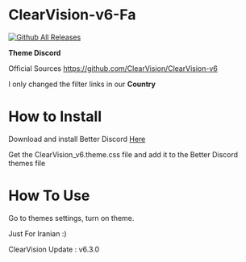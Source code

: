# ClearVision-v6-Fa

[![Github All Releases](https://img.shields.io/github/downloads/nimaisox/ClearVision-v6-Fa/total.svg)]()

**Theme Discord**

Official Sources
https://github.com/ClearVision/ClearVision-v6

I only changed the filter links in our **Country**

# How to Install
Download and install Better Discord [Here](https://betterdiscord.app)

Get the ClearVision_v6.theme.css file and add it to the Better Discord themes file

# How To Use
Go to themes settings, turn on theme.

Just For Iranian :)

ClearVision Update : v6.3.0
